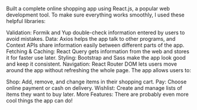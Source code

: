 Built a complete online shopping app using React.js, a popular web development tool. To make sure everything works smoothly, I used these helpful libraries:

Validation: Formik and Yup double-check information entered by users to avoid mistakes.
Data: Axios helps the app talk to other programs, and Context APIs share information easily between different parts of the app.
Fetching & Caching: React Query gets information from the web and stores it for faster use later.
Styling: Bootstrap and Sass make the app look good and keep it consistent.
Navigation: React Router DOM lets users move around the app without refreshing the whole page.
The app allows users to:

Shop: Add, remove, and change items in their shopping cart.
Pay: Choose online payment or cash on delivery.
Wishlist: Create and manage lists of items they want to buy later.
More Features: There are probably even more cool things the app can do!
